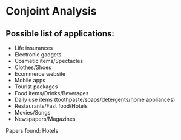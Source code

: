 # Conjoint Analysis

## Possible list of applications:

* Life insurances
* Electronic gadgets
* Cosmetic items/Spectacles
* Clothes/Shoes
* Ecommerce website
* Mobile apps
* Tourist packages
* Food items/Drinks/Beverages
* Daily use items (toothpaste/soaps/detergents/home appliances)
* Restaurants/Fast food/Hotels
* Movies/Songs
* Newspapers/Magazines

Papers found:
Hotels
